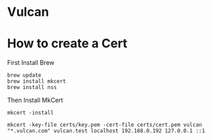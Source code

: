 # Vulcan

# How to create a Cert

First Install Brew

```
brew update
brew install mkcert
brew install nss
```

Then Install MkCert

```
mkcert -install
```

```
mkcert -key-file certs/key.pem -cert-file certs/cert.pem vulcan "*.vulcan.com" vulcan.test localhost 192.168.0.192 127.0.0.1 ::1
```
